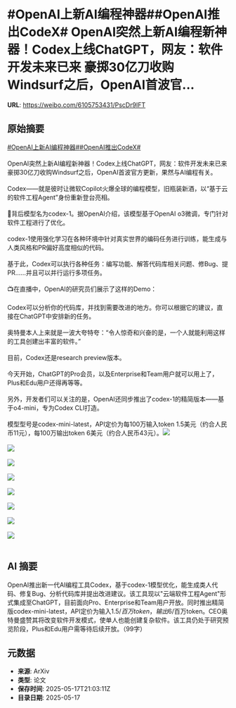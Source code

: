 # #OpenAI上新AI编程神器##OpenAI推出CodeX# OpenAI突然上新AI编程新神器！Codex上线ChatGPT，网友：软件开发未来已来 豪掷30亿刀收购Windsurf之后，OpenAI首波官...

**URL**: https://weibo.com/6105753431/PscDr9IFT

## 原始摘要

<a href="https://m.weibo.cn/search?containerid=231522type%3D1%26t%3D10%26q%3D%23OpenAI%E4%B8%8A%E6%96%B0AI%E7%BC%96%E7%A8%8B%E7%A5%9E%E5%99%A8%23&amp;extparam=%23OpenAI%E4%B8%8A%E6%96%B0AI%E7%BC%96%E7%A8%8B%E7%A5%9E%E5%99%A8%23" data-hide=""><span class="surl-text">#OpenAI上新AI编程神器#</span></a><a href="https://m.weibo.cn/search?containerid=231522type%3D1%26t%3D10%26q%3D%23OpenAI%E6%8E%A8%E5%87%BACodeX%23&amp;extparam=%23OpenAI%E6%8E%A8%E5%87%BACodeX%23" data-hide=""><span class="surl-text">#OpenAI推出CodeX#</span></a> <br><br>OpenAI突然上新AI编程新神器！Codex上线ChatGPT，网友：软件开发未来已来 豪掷30亿刀收购Windsurf之后，OpenAI首波官方更新，果然与AI编程有关。<br><br>Codex——就是彼时让微软Copilot火爆全球的编程模型，旧瓶装新酒，以“基于云的软件工程Agent”身份重新登台亮相。<br><br>🤖背后模型名为codex-1。据OpenAI介绍，该模型基于OpenAI o3微调，专门针对软件工程进行了优化。<br><br>codex-1使用强化学习在各种环境中针对真实世界的编码任务进行训练，能生成与人类风格和PR偏好高度相似的代码。<br><br>基于此，Codex可以执行各种任务：编写功能、解答代码库相关问题、修Bug、提PR……并且可以并行运行多项任务。<br><br>📺在直播中，OpenAI的研究员们展示了这样的Demo：<br><br>Codex可以分析你的代码库，并找到需要改进的地方。你可以根据它的建议，直接在ChatGPT中安排新的任务。<br><br>奥特曼本人上来就是一波大夸特夸：“令人惊奇和兴奋的是，一个人就能利用这样的工具创建出丰富的软件。”<br><br>目前，Codex还是research preview版本。<br><br>今天开始，ChatGPT的Pro会员，以及Enterprise和Team用户就可以用上了，Plus和Edu用户还得再等等。<br><br>另外，开发者们可以关注的是，OpenAI还同步推出了codex-1的精简版本——基于o4-mini，专为Codex CLI打造。<br><br>模型型号是codex-mini-latest，API定价为每100万输入token 1.5美元（约合人民币11元），每100万输出token 6美元（约合人民币43元）。<img style="" src="https://tvax1.sinaimg.cn/large/006Fd7o3ly1i1i7trmd50j30u013ztad.jpg" referrerpolicy="no-referrer"><br><br><img style="" src="https://tvax2.sinaimg.cn/large/006Fd7o3ly1i1i7ts6msbj30u0140wfu.jpg" referrerpolicy="no-referrer"><br><br><img style="" src="https://tvax3.sinaimg.cn/large/006Fd7o3ly1i1i7tskb49j30u00gs760.jpg" referrerpolicy="no-referrer"><br><br><img style="" src="https://tvax4.sinaimg.cn/large/006Fd7o3ly1i1i7ttjeaej30u0140af9.jpg" referrerpolicy="no-referrer"><br><br><img style="" src="https://tvax3.sinaimg.cn/large/006Fd7o3ly1i1i7tturhtj30u01400vh.jpg" referrerpolicy="no-referrer"><br><br><img style="" src="https://tvax1.sinaimg.cn/large/006Fd7o3ly1i1i7tu4u7zj30om0i8jts.jpg" referrerpolicy="no-referrer"><br><br><img style="" src="https://tvax1.sinaimg.cn/large/006Fd7o3ly1i1i7tugdtwj30u013zjuy.jpg" referrerpolicy="no-referrer"><br><br><img style="" src="https://tvax1.sinaimg.cn/large/006Fd7o3ly1i1i7turfwhj30u00ggabm.jpg" referrerpolicy="no-referrer"><br><br>

## AI 摘要

OpenAI推出新一代AI编程工具Codex，基于codex-1模型优化，能生成类人代码、修复Bug、分析代码库并提出改进建议。该工具现以"云端软件工程Agent"形式集成至ChatGPT，目前面向Pro、Enterprise和Team用户开放。同时推出精简版codex-mini-latest，API定价为输入$1.5/百万token，输出$6/百万token。CEO奥特曼盛赞其将改变软件开发模式，使单人也能创建复杂软件。该工具仍处于研究预览阶段，Plus和Edu用户需等待后续开放。（99字）

## 元数据

- **来源**: ArXiv
- **类型**: 论文
- **保存时间**: 2025-05-17T21:03:11Z
- **目录日期**: 2025-05-17
